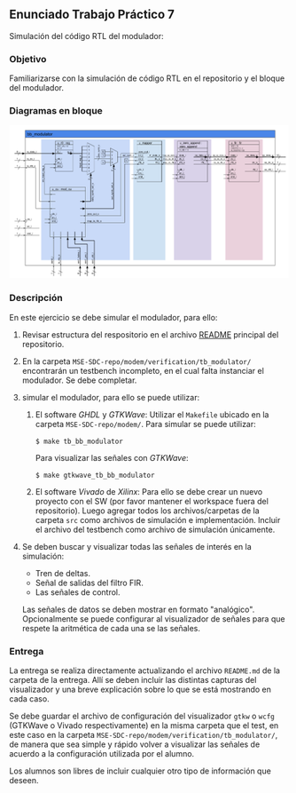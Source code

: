 ## Enunciado Trabajo Práctico 7

Simulación del código RTL del modulador:


### Objetivo

Familiarizarse con la simulación de código RTL en el repositorio
y el bloque del modulador.


### Diagramas en bloque

![Diagrama en bloques del modulador](./images/BD-bb_modulator.png)

### Descripción

En este ejercicio se debe simular el modulador, para ello:
1. Revisar estructura del respositorio en el archivo [README](../../README.md) 
    principal del repositorio.

2. En la carpeta `MSE-SDC-repo/modem/verification/tb_modulator/` encontrarán
    un testbench incompleto, en el cual falta instanciar el modulador.
    Se debe completar.

3. simular el modulador, para ello se puede utilizar:

    1. El software *GHDL* y *GTKWave*:
        Utilizar el `Makefile` ubicado en la carpeta
        `MSE-SDC-repo/modem/`.
        Para simular se puede utilizar:
        ```
        $ make tb_bb_modulator
        ```
        Para visualizar las señales con *GTKWave*:
        ```
        $ make gtkwave_tb_bb_modulator
        ```
    2. El software *Vivado* de *Xilinx*:
        Para ello se debe crear un nuevo proyecto con el SW
        (por favor mantener el workspace fuera del repositorio).
        Luego agregar todos los archivos/carpetas de la carpeta `src` como
        archivos de simulación e implementación.
        Incluir el archivo del testbench como archivo de simulación únicamente.

4. Se deben buscar y visualizar todas las señales de interés en la simulación:
    - Tren de deltas.
    - Señal de salidas del filtro FIR.
    - Las señales de control.

    Las señales de datos se deben mostrar en formato "analógico".
    Opcionalmente se puede configurar al visualizador de señales para
    que respete la aritmética de cada una se las señales.


### Entrega

La entrega se realiza directamente actualizando el archivo `README.md`
de la carpeta de la entrega.
Allí se deben incluir las distintas capturas del visualizador y una breve
explicación sobre lo que se está mostrando en cada caso.

Se debe guardar el archivo de configuración del visualizador `gtkw` o `wcfg`
(GTKWave o Vivado respectivamente) en la misma carpeta que el test, en este
caso en la carpeta `MSE-SDC-repo/modem/verification/tb_modulator/`, de manera
que sea simple y rápido volver a visualizar las señales de acuerdo a la
configuración utilizada por el alumno.

Los alumnos son libres de incluir cualquier otro tipo de información que deseen.

